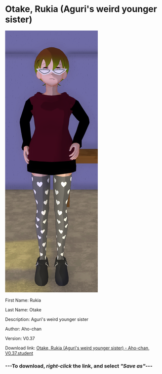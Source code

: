 # Otake, Rukia (Aguri's weird younger sister)

<img src = "https://raw.githubusercontent.com/Arbiter1223/Daigaku-Gurashi-Custom-Students/master/Students/Files/Otake%2C%20Rukia%20(Aguri's%20weird%20younger%20sister).png">

First Name: Rukia

Last Name: Otake

Description: Aguri's weird younger sister

Author: Aho-chan

Version: V0.37

Download link: <a href="https://raw.githubusercontent.com/Arbiter1223/Daigaku-Gurashi-Custom-Students/master/Students/Files/Otake%2C%20Rukia%20(Aguri's%20weird%20younger%20sister)%20-%20Aho-chan%2C%20V0.37.student">Otake, Rukia (Aguri's weird younger sister) - Aho-chan, V0.37.student</a>

### ---**To download, _right-click_ the link, and select _"Save as"_**---
